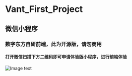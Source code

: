 # Vant_First_Project
## 微信小程序
### 数字东方自研前端，此为开源版，请勿商用
#### 打开微信扫描下方二维码即可申请体验版小程序，进行前端体验
![Image text](https://cloud.orientcable.com/api/alien/download/35f9b2de-3fbd-4b29-6403-c7e95f51d324/o7BQN5EqSKqYxQvWPDjR3y9EjQwE.jpg)
